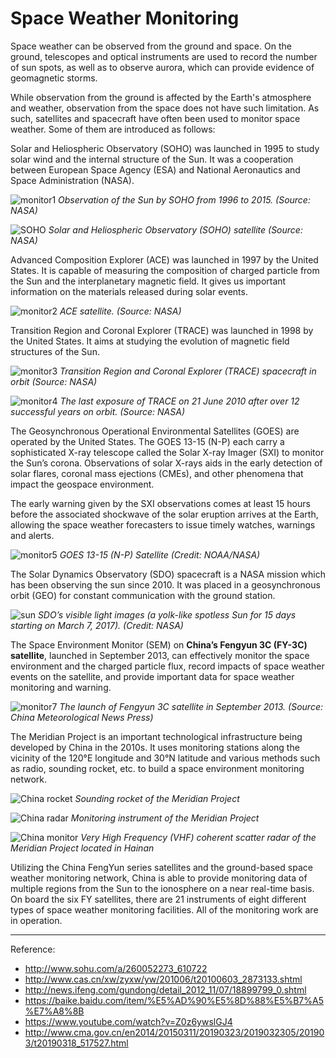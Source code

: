 # Space Weather Monitoring

Space weather can be observed from the ground and space.  On the ground, telescopes and optical instruments are used to record the number of sun spots, as well as to observe aurora, which can provide evidence of geomagnetic storms.

While observation from the ground is affected by the Earth's atmosphere and weather, observation from the space does not have such limitation.  As such, satellites and spacecraft have often been used to monitor space weather.  Some of them are introduced as follows:

Solar and Heliospheric Observatory (SOHO) was launched in 1995 to study solar wind and the internal structure of the Sun.  It was a cooperation between European Space Agency (ESA) and National Aeronautics and Space Administration (NASA).

![monitor1](./static/monitor1.png)
*Observation of the Sun by SOHO from 1996 to 2015.  (Source: NASA)*

![SOHO](./static/SOHOopen.jpg)
*Solar and Heliospheric Observatory (SOHO) satellite (Source: NASA)*

Advanced Composition Explorer (ACE) was launched in 1997 by the United States.  It is capable of measuring the composition of charged particle from the Sun and the interplanetary magnetic field.  It gives us important information on the materials released during solar events.

![monitor2](./static/monitor2.png)
*ACE satellite.  (Source: NASA)*

Transition Region and Coronal Explorer (TRACE) was launched in 1998 by the United States.  It aims at studying the evolution of magnetic field structures of the Sun.

![monitor3](./static/monitor3.png)
*Transition Region and Coronal Explorer (TRACE) spacecraft in orbit (Source: NASA)*

![monitor4](./static/monitor4.png)
*The last exposure of TRACE on 21 June 2010 after over 12 successful years on orbit. (Source: NASA)* 

The Geosynchronous Operational Environmental Satellites (GOES) are operated by the United States. The GOES 13-15 (N-P) each carry a sophisticated X-ray telescope called the Solar X-ray Imager (SXI) to monitor the Sun’s corona.  Observations of solar X-rays aids in the early detection of solar flares, coronal mass ejections (CMEs), and other phenomena that impact the geospace environment.

The early warning given by the SXI observations comes at least 15 hours before the associated shockwave of the solar eruption arrives at the Earth, allowing the space weather forecasters to issue timely watches, warnings and alerts.

![monitor5](./static/monitor5.png)
*GOES 13-15 (N-P) Satellite (Credit: NOAA/NASA)*

The Solar Dynamics Observatory (SDO) spacecraft is a NASA mission which has been observing the sun since 2010. It was placed in a geosynchronous orbit (GEO) for constant communication with the ground station.

![sun](./static/monitor6.png)
*SDO’s visible light images (a yolk-like spotless Sun for 15 days starting on March 7, 2017). (Credit: NASA)*

The Space Environment Monitor (SEM) on **China’s Fengyun 3C (FY-3C) satellite**, launched in September 2013, can effectively monitor the space environment and the charged particle flux, record impacts of space weather events on the satellite, and provide important data for space weather monitoring and warning.

![monitor7](./static/monitor7.jpg)
*The launch of Fengyun 3C satellite in September 2013.  (Source: China Meteorological News Press)*

The Meridian Project is an important technological infrastructure being developed by China in the 2010s.  It uses monitoring stations along the vicinity of the 120°E longitude and 30°N latitude and various methods such as radio, sounding rocket, etc. to build a space environment monitoring network.

![China rocket](./static/crocket.jpg)
*Sounding rocket of the Meridian Project*

![China radar](./static/cradar.jpg)
*Monitoring instrument of the Meridian Project*

![China monitor](./static/cmonitor.jpg)
*Very High Frequency (VHF) coherent scatter radar of the Meridian Project located in Hainan*

Utilizing the China FengYun series satellites and the ground-based space weather monitoring network, China is able to provide monitoring data of multiple regions from the Sun to the ionosphere on a near real-time basis.  On board the six FY satellites, there are 21 instruments of eight different types of space weather monitoring facilities.  All of the monitoring work are in operation.  

---

Reference:

- http://www.sohu.com/a/260052273_610722
- http://www.cas.cn/xw/zyxw/yw/201006/t20100603_2873133.shtml
- http://news.ifeng.com/gundong/detail_2012_11/07/18899799_0.shtml
- https://baike.baidu.com/item/%E5%AD%90%E5%8D%88%E5%B7%A5%E7%A8%8B
- https://www.youtube.com/watch?v=Z0z6ywslGJ4
- http://www.cma.gov.cn/en2014/20150311/20190323/2019032305/201903/t20190318_517527.html
